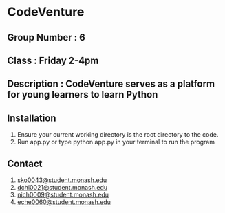 # CodeVenture

## Group Number : 6

## Class : Friday 2-4pm

## Description : CodeVenture serves as a platform for young learners to learn Python

## Installation

1. Ensure your current working directory is the root directory to the code.
2. Run app.py or type python app.py in your terminal to run the program

## Contact

1. sko0043@student.monash.edu
2. dchi0021@student.monash.edu
3. nich0009@student.monash.edu
4. eche0060@student.monash.edu
